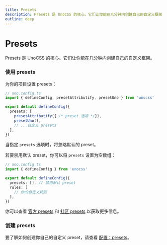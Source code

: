 ```yaml
---
title: Presets
description: Presets 是 UnoCSS 的核心。它们让你能在几分钟内创建自己的自定义框架。
outline: deep
---
```


# Presets

Presets 是 UnoCSS 的核心。它们让你能在几分钟内创建自己的自定义框架。

### 使用 presets

为你的项目设置 presets：

```ts twoslash
// uno.config.ts
import { defineConfig, presetAttributify, presetUno } from 'unocss'

export default defineConfig({
  presets: [
    presetAttributify({ /* preset 选项 */}),
    presetUno(),
    // ...自定义 presets
  ],
})
```

当指定 `presets` 选项时，将忽略默认的 preset。

若要禁用默认 preset，你可以将 `presets` 设置为空数组：

```ts twoslash
// uno.config.ts
import { defineConfig } from 'unocss'

export default defineConfig({
  presets: [], // 禁用默认 preset
  rules: [
    // 你的自定义规则
  ],
})
```

你可以查看 [官方 presets](/presets/) 和 [社区 presets](/presets/community) 以获取更多信息。

### 创建 presets

要了解如何创建你自己的自定义 preset，请查看 [配置：presets](/config/presets)。
